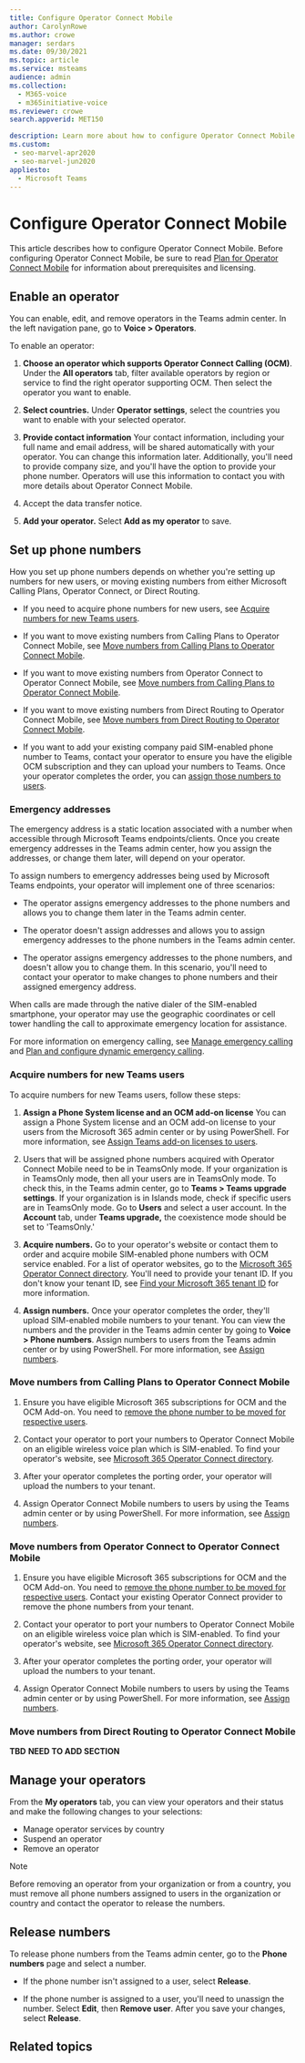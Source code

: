 ```yaml
---
title: Configure Operator Connect Mobile
author: CarolynRowe
ms.author: crowe
manager: serdars
ms.date: 09/30/2021
ms.topic: article
ms.service: msteams 
audience: admin
ms.collection: 
  - M365-voice
  - m365initiative-voice
ms.reviewer: crowe
search.appverid: MET150

description: Learn more about how to configure Operator Connect Mobile.
ms.custom: 
 - seo-marvel-apr2020
 - seo-marvel-jun2020
appliesto: 
  - Microsoft Teams
---
```


# Configure Operator Connect Mobile

This article describes how to configure Operator Connect Mobile. Before configuring Operator Connect Mobile, be sure to read [Plan for Operator Connect Mobile](operator-connect-mobile-plan.md) for information about prerequisites and licensing.

## Enable an operator

You can enable, edit, and remove operators in the Teams admin center. In the left navigation pane, go to **Voice > Operators**.

To enable an operator:

1. **Choose an operator which supports Operator Connect Calling (OCM)**. Under the **All operators** tab, filter available operators by region or service to find the right operator supporting OCM. Then select the operator you want to enable.

2. **Select countries.** Under **Operator settings**, select the countries you want to enable with your selected operator.

3. **Provide contact information** Your contact information, including your full name and email address, will be shared automatically with your operator. You can change this information later. Additionally, you'll need to provide company size, and you'll have the option to provide your phone number. Operators will use this information to contact you with more details about Operator Connect Mobile.

4. Accept the data transfer notice.

5. **Add your operator.** Select **Add as my operator** to save.

## Set up phone numbers

How you set up phone numbers depends on whether you're setting up numbers for new users, or moving existing numbers from either Microsoft Calling Plans, Operator Connect, or Direct Routing.

- If you need to acquire phone numbers for new users, see [Acquire numbers for new Teams users](#acquire-numbers-for-new-teams-users).  

- If you want to move existing numbers from Calling Plans to Operator Connect Mobile, see [Move numbers from Calling Plans to Operator Connect Mobile](#move-numbers-from-calling-plans-to-operator-connect-mobile).  

- If you want to move existing numbers from Operator Connect to Operator Connect Mobile, see [Move numbers from Calling Plans to Operator Connect Mobile](#move-numbers-from-operator-connect-to-operator-connect-mobile).  

- If you want to move existing numbers from Direct Routing to Operator Connect Mobile, see [Move numbers from Direct Routing to Operator Connect Mobile](#move-numbers-from-direct-routing-to-operator-connect-mobile).  

- If you want to add your existing company paid SIM-enabled phone number to Teams, contact your operator to ensure you have the eligible OCM subscription and they can upload your numbers to Teams. Once your operator completes the order, you can [assign those numbers to users](assign-change-or-remove-a-phone-number-for-a-user.md). 

### Emergency addresses

The emergency address is a static location associated with a number when accessible through Microsoft Teams endpoints/clients. Once you create emergency addresses in the Teams admin center, how you assign the addresses, or change them later, will depend on your operator.

To assign numbers to emergency addresses being used by Microsoft Teams endpoints, your operator will implement one of three scenarios:

- The operator assigns emergency addresses to the phone numbers and allows you to change them later in the Teams admin center.

- The operator doesn't assign addresses and allows you to assign emergency addresses to the phone numbers in the Teams admin center.

- The operator assigns emergency addresses to the phone numbers, and doesn't allow you to change them. In this scenario, you'll need to contact your operator to make changes to phone numbers and their assigned emergency address.

When calls are made through the native dialer of the SIM-enabled smartphone, your operator may use the geographic coordinates or cell tower handling the call to approximate emergency location for assistance.

For more information on emergency calling, see [Manage emergency calling](what-are-emergency-locations-addresses-and-call-routing.md) and [Plan and configure dynamic emergency calling](configure-dynamic-emergency-calling.md).

### Acquire numbers for new Teams users

To acquire numbers for new Teams users, follow these steps:

1. **Assign a Phone System license and an OCM add-on license** You can assign a Phone System license and an OCM add-on license to your users from the Microsoft 365 admin center or by using PowerShell. For more information, see [Assign Teams add-on licenses to users](teams-add-on-licensing/assign-teams-add-on-licenses.md).

2. Users that will be assigned phone numbers acquired with Operator Connect Mobile need to be in TeamsOnly mode. If your organization is in TeamsOnly mode, then all your users are in TeamsOnly mode. To check this, in the Teams admin center, go to **Teams > Teams upgrade settings**. If your organization is in Islands mode, check if specific users are in TeamsOnly mode. Go to **Users** and select a user account. In the **Account** tab, under **Teams upgrade,** the coexistence mode should be set to 'TeamsOnly.'

3. **Acquire numbers.** Go to your operator's website or contact them to order and acquire mobile SIM-enabled phone numbers with OCM service enabled. For a list of operator websites, go to the [Microsoft 365 Operator Connect directory](https://cloudpartners.transform.microsoft.com/practices/microsoft-365-for-operators/directory). You'll need to provide your tenant ID. If you don't know your tenant ID, see [Find your Microsoft 365 tenant ID](/onedrive/find-your-office-365-tenant-id) for more information.

4. **Assign numbers.** Once your operator completes the order, they'll upload SIM-enabled mobile numbers to your tenant. You can view the numbers and the provider in the Teams admin center by going to **Voice > Phone numbers**. Assign numbers to users from the Teams admin center or by using PowerShell. For more information, see [Assign numbers](assign-change-or-remove-a-phone-number-for-a-user.md).

### Move numbers from Calling Plans to Operator Connect Mobile

1. Ensure you have eligible Microsoft 365 subscriptions for OCM and the OCM Add-on. You need to [remove the phone number to be moved for respective users](assign-change-or-remove-a-phone-number-for-a-user.md#remove-a-phone-number-from-a-user). 

2. Contact your operator to port your numbers to Operator Connect Mobile on an eligible wireless voice plan which is SIM-enabled. To find your operator's website, see [Microsoft 365 Operator Connect directory](https://cloudpartners.transform.microsoft.com/practices/microsoft-365-for-operators/directory).

3. After your operator completes the porting order, your operator will upload the numbers to your tenant.

4. Assign Operator Connect Mobile numbers to users by using the Teams admin center or by using PowerShell. For more information, see [Assign numbers](assign-change-or-remove-a-phone-number-for-a-user.md).

### Move numbers from Operator Connect to Operator Connect Mobile

1. Ensure you have eligible Microsoft 365 subscriptions for OCM and the OCM Add-on. You need to [remove the phone number to be moved for respective users](assign-change-or-remove-a-phone-number-for-a-user.md#remove-a-phone-number-from-a-user). Contact your existing Operator Connect provider to remove the phone numbers from your tenant.

2. Contact your operator to port your numbers to Operator Connect Mobile on an eligible wireless voice plan which is SIM-enabled. To find your operator's website, see [Microsoft 365 Operator Connect directory](https://cloudpartners.transform.microsoft.com/practices/microsoft-365-for-operators/directory).

3. After your operator completes the porting order, your operator will upload the numbers to your tenant.

4. Assign Operator Connect Mobile numbers to users by using the Teams admin center or by using PowerShell. For more information, see [Assign numbers](assign-change-or-remove-a-phone-number-for-a-user.md).

### Move numbers from Direct Routing to Operator Connect Mobile   

**TBD**
**NEED TO ADD SECTION**

## Manage your operators

From the **My operators** tab, you can view your operators and their status and make the following changes to your selections:  

- Manage operator services by country
- Suspend an operator
- Remove an operator

> [!NOTE]
> Before removing an operator from your organization or from a country, you must remove all phone numbers assigned to users in the organization or country and contact the operator to release the numbers.

## Release numbers

To release phone numbers from the Teams admin center, go to the **Phone numbers** page and select a number.

- If the phone number isn't assigned to a user, select **Release**.

- If the phone number is assigned to a user, you'll need to unassign the number. Select **Edit**, then **Remove user**. After you save your changes, select **Release**.

## Related topics


